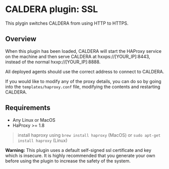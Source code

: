 # CALDERA plugin: SSL

This plygin switches CALDERA from using HTTP to HTTPS.

## Overview

When this plugin has been loaded, CALDERA will start the HAProxy service on the machine and then serve CALDERA at hxxps://[YOUR_IP]:8443, instead of the normal hxxp://[YOUR_IP]:8888.

All deployed agents should use the correct address to connect to CALDERA. 

If you would like to modify any of the proxy details, you can do so by going into the `templates/haproxy.conf` file, modifying the contents and restarting CALDERA.

## Requirements
* Any Linux or MacOS
* HaProxy >= 1.8

> install haproxy using `brew install haproxy` (MacOS) or `sudo apt-get install haproxy` (Linux)

**Warning:** This plugin uses a default self-signed ssl certificate and key which is insecure.
It is highly recommended that you generate your own before using the plugin to increase the safety of the system.
